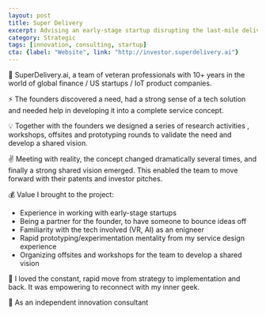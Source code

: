 ```yaml
---
layout: post
title: Super Delivery 
excerpt: Advising an early-stage startup disrupting the last-mile delivery market in Europe with a VR twist
category: Strategic
tags: [innovation, consulting, startup]
cta: {label: "Website", link: "http://investor.superdelivery.ai"}
---
```


🏢 SuperDelivery.ai, a team of veteran professionals with 10+ years in the world of global finance / US startups / IoT product companies. 

⚡ The founders discovered a need, had a strong sense of a tech solution and needed help in developing it into a complete service concept. 

💡 Together with the founders we designed a series of research activities , workshops, offsites and prototyping rounds to validate the need and develop a shared vision. 

✌️ Meeting with reality, the concept changed dramatically several times, and finally a strong shared vision emerged. This enabled the team to move forward with their patents and investor pitches. 

💰 Value I brought to the project:
- Experience in working with early-stage startups
- Being a partner for the founder, to have someone to bounce ideas off
- Familiarity with the tech involved (VR, AI) as an enigneer
- Rapid prototyping/experimentation mentality from my service design experience
- Organizing offsites and workshops for the team to develop a shared vision 

💙 I loved the constant, rapid move from strategy to implementation and back. It was empowering to reconnect with my inner geek. 

👥 As an independent innovation consultant